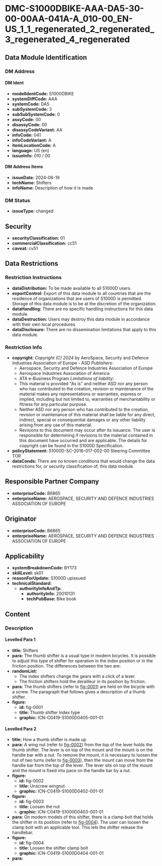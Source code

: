 # DMC-S1000DBIKE-AAA-DA5-30-00-00AA-041A-A_010-00_EN-US_1_1_regenerated_2_regenerated_3_regenerated_4_regenerated

## Data Module Identification

### DM Address

#### DM Ident

*   **modelIdentCode:** S1000DBIKE
*   **systemDiffCode:** AAA
*   **systemCode:** DA5
*   **subSystemCode:** 3
*   **subSubSystemCode:** 0
*   **assyCode:** 00
*   **disassyCode:** 00
*   **disassyCodeVariant:** AA
*   **infoCode:** 041
*   **infoCodeVariant:** A
*   **itemLocationCode:** A
*   **language:** US (en)
*   **issueInfo:** 010 / 00

#### DM Address Items

*   **issueDate:** 2024-06-19
*   **techName:** Shifters
*   **infoName:** Description of how it is made

### DM Status

*   **issueType:** changed

## Security

*   **securityClassification:** 01
*   **commercialClassification:** cc51
*   **caveat:** cv51

## Data Restrictions

### Restriction Instructions

*   **dataDistribution:** To be made available to all S1000D users.
*   **exportControl:** Export of this data module to all countries that are the residence of organizations that are users of S1000D is permitted. Storage of this data module is to be at the discretion of the organization.
*   **dataHandling:** There are no specific handling instructions for this data module.
*   **dataDestruction:** Users may destroy this data module in accordance with their own local procedures.
*   **dataDisclosure:** There are no dissemination limitations that apply to this data module.

### Restriction Info

*   **copyright:**
    *Copyright (C) 2024* by AeroSpace, Security and Defence Industries Association of Europe - ASD
    *Publishers:*
    *   Aerospace, Security and Defence Industries Association of Europe
    *   Aerospace Industries Association of America
    *   ATA e-Business Program
    *Limitations of liability:*
    *   This material is provided "As is" and neither ASD nor any person who has contributed to the creation, revision or maintenance of the material makes any representations or warranties, express or implied, including but not limited to, warranties of merchantability or fitness for any particular purpose.
    *   Neither ASD nor any person who has contributed to the creation, revision or maintenance of this material shall be liable for any direct, indirect, special or consequential damages or any other liability arising from any use of this material.
    *   Revisions to this document may occur after its issuance. The user is responsible for determining if revisions to the material contained in this document have occurred and are applicable.
    The details for copyright can be found in the S1000D Specification.
*   **policyStatement:** S1000D-SC-2016-017-002-00 Steering Committee TOR
*   **dataConds:** There are no known conditions that would change the data restrictions for, or security classification of, this data module.

## Responsible Partner Company

*   **enterpriseCode:** B6865
*   **enterpriseName:** AEROSPACE, SECURITY AND DEFENCE INDUSTRIES ASSOCIATION OF EUROPE

## Originator

*   **enterpriseCode:** B6865
*   **enterpriseName:** AEROSPACE, SECURITY AND DEFENCE INDUSTRIES ASSOCIATION OF EUROPE

## Applicability

*   **systemBreakdownCode:** BY173
*   **skillLevel:** sk01
*   **reasonForUpdate:** S1000D upissued
*   **technicalStandard:**
    *   **authorityInfoAndTp:**
        *   **authorityInfo:** 20010131
        *   **techPubBase:** Bike book

## Content

### Description

#### Levelled Para 1

*   **title:** Shifters
*   **para:** The thumb shifter is a usual type in modern bicycles. It is possible to adjust this type of shifter for operation in the index position or in the friction position. The differences between the two are:
*   **randomList:**
    *   The index shifters change the gears with a click of a lever.
    *   The friction shifters hold the derailleur in its position by friction.
*   **para:** The thumb shifters (refer to [fig-0001](fig-0001)) are held on the bicycle with a screw. The paragraph that follows gives a description of a thumb shifter.
*   **figure:**
    *   **id:** fig-0001
    *   **title:** Thumb shifter index type
    *   **graphic:** ICN-C0419-S1000D0405-001-01

#### Levelled Para 2

*   **title:** How a thumb shifter is made up
*   **para:** A wing nut (refer to [fig-0002](fig-0002)) from the top of the lever holds the thumb shifter. The lever is on top of the mount and the mount is on the handle bar with a nut. To remove the mount, it is necessary to loosen the nut of two turns (refer to [fig-0003](fig-0003)), then the mount can move from the handle bar from the top of the lever. The lever sits on top of the mount and the mount is fixed into pace on the handle bar by a nut.
*   **figure:**
    *   **id:** fig-0002
    *   **title:** Unscrew wingnut
    *   **graphic:** ICN-C0419-S1000D0402-001-01
*   **figure:**
    *   **id:** fig-0003
    *   **title:** Loosen the nut
    *   **graphic:** ICN-C0419-S1000D0403-001-01
*   **para:** On modern models of this shifter, there is a clamp bolt that holds the shifter in its position (refer to [fig-0004](fig-0004)). The user can loosen the clamp bolt with an applicable tool. This lets the shifter release the handlebar.
*   **figure:**
    *   **id:** fig-0004
    *   **title:** Loosen the shifter clamp bolt
    *   **graphic:** ICN-C0419-S1000D0404-001-01
*   **para:**